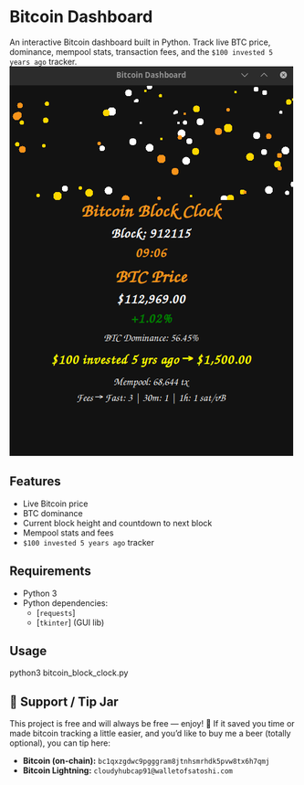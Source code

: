 # Bitcoin Dashboard

An interactive Bitcoin dashboard built in Python. Track live BTC price, dominance, mempool stats, transaction fees, and the `$100 invested 5 years ago` tracker.
![Bitcoin Dashboard Screenshot](screenshot.png)

## Features
- Live Bitcoin price
- BTC dominance
- Current block height and countdown to next block
- Mempool stats and fees
- `$100 invested 5 years ago` tracker

## Requirements
- Python 3
- Python dependencies:
  - [`requests`]
  - [`tkinter`] (GUI lib)

## Usage
python3 bitcoin_block_clock.py

## 🍻 Support / Tip Jar

This project is free and will always be free — enjoy! 🙂
If it saved you time or made bitcoin tracking a little easier, and you’d like to buy me a beer (totally optional), you can tip here:

- **Bitcoin (on-chain):** `bc1qxzgdwc9pgggram8jtnhsmrhdk5pvw8tx6h7qmj`
- **Bitcoin Lightning:** `cloudyhubcap91@walletofsatoshi.com`
